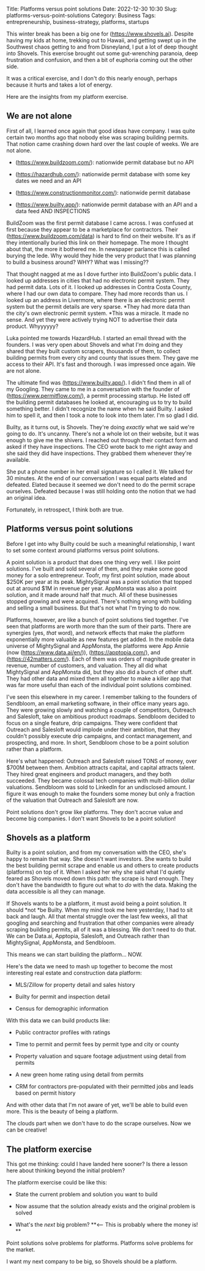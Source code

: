 Title: Platforms versus point solutions
Date: 2022-12-30 10:30
Slug: platforms-versus-point-solutions
Category: Business
Tags: entrepreneurship, business-strategy, platforms, startups

This winter break has been a big one for (https://www.shovels.ai). Despite having my kids at home, trekking out to Hawaii, and getting swept up in the Southwest chaos getting to and from Disneyland, I put a lot of deep thought into Shovels. This exercise brought out some gut-wrenching paranoia, deep frustration and confusion, and then a bit of euphoria coming out the other side.

It was a critical exercise, and I don't do this nearly enough, perhaps because it hurts and takes a lot of energy.

Here are the insights from my platform exercise.

## We are not alone

First of all, I learned once again that good ideas have company. I was quite certain two months ago that nobody else was scraping building permits. That notion came crashing down hard over the last couple of weeks. We are not alone.

- (https://www.buildzoom.com/): nationwide permit database but no API

- (https://hazardhub.com/): nationwide permit database with some key dates we need and an API

- (https://www.constructionmonitor.com/): nationwide permit database

- (https://www.builty.app/): nationwide permit database with an API and a data feed AND INSPECTIONS

BuildZoom was the first permit database I came across. I was confused at first because they appear to be a marketplace for contractors. Their (https://www.buildzoom.com/data) is hard to find on their website. It's as if they intentionally buried this link on their homepage. The more I thought about that, the more it bothered me. In newspaper parlance this is called burying the lede. Why would they hide the very product that I was planning to build a business around? WHY? What was I missing??

That thought nagged at me as I dove further into BuildZoom's public data. I looked up addresses in cities that had no electronic permit system. They had permit data. Lots of it. I looked up addresses in Contra Costa County, where I had our own data to compare. They had more records than us. I looked up an address in Livermore, where there is an electronic permit system but the permit details are very sparse. *They had more data than the city's own electronic permit system. *This was a miracle. It made no sense. And yet they were actively trying NOT to advertise their data product. Whyyyyyy?

Luka pointed me towards HazardHub. I started an email thread with the founders. I was very open about Shovels and what I'm doing and they shared that they built custom scrapers, thousands of them, to collect building permits from every city and county that issues them. They gave me access to their API. It's fast and thorough. I was impressed once again. We are not alone.

The ultimate find was (https://www.builty.app/). I didn't find them in all of my Googling. They came to me in a conversation with the founder of (https://www.permitflow.com/), a permit processing startup. He listed off the building permit databases he looked at, encouraging us to try to build something better. I didn't recognize the name when he said Builty. I asked him to spell it, and then I took a note to look into them later. I'm so glad I did.

Builty, as it turns out, is Shovels. They're doing *exactly* what we said we're going to do. It's uncanny. There's not a whole lot on their website, but it was enough to give me the shivers. I reached out through their contact form and asked if they have inspections. The CEO wrote back to me right away and she said they did have inspections. They grabbed them whenever they're available.

She put a phone number in her email signature so I called it. We talked for 30 minutes. At the end of our conversation I was equal parts elated and defeated. Elated because it seemed we don't need to do the permit scrape ourselves. Defeated because I was still holding onto the notion that we had an original idea.

Fortunately, in retrospect, I think both are true.

## Platforms versus point solutions

Before I get into why Builty could be such a meaningful relationship, I want to set some context around platforms versus point solutions.

A point solution is a product that does one thing very well. I like point solutions. I've built and sold several of them, and they make some good money for a solo entrepreneur. Toofr, my first point solution, made about $250K per year at its peak. MightySignal was a point solution that topped out at around $1M in revenue per year. AppMonsta was also a point solution, and it made around half that much. All of these businesses stopped growing and were acquired. There's nothing wrong with building and selling a small business. But that's not what I'm trying to do now.

Platforms, however, are like a bunch of point solutions tied together. I've seen that platforms are worth more than the sum of their parts. There are synergies (yes, *that* word), and network effects that make the platform exponentially more valuable as new features get added. In the mobile data universe of MightySignal and AppMonsta, the platforms were App Annie (now (https://www.data.ai/en/)), (https://apptopia.com/), and (https://42matters.com/). Each of them was orders of magnitude greater in revenue, number of customers, and valuation. They all did what MightySignal and AppMonsta did, but they also did a bunch of other stuff. They had other data and mixed them all together to make a killer app that was far more useful than each of the individual point solutions combined.

I've seen this elsewhere in my career. I remember talking to the founders of Sendbloom, an email marketing software, in their office many years ago. They were growing slowly and watching a couple of competitors, Outreach and Salesloft, take on ambitious product roadmaps. Sendbloom decided to focus on a single feature, drip campaigns. They were confident that Outreach and Salesloft would implode under their ambition, that they couldn't possibly execute drip campaigns, and contact management, and prospecting, and more. In short, Sendbloom chose to be a point solution rather than a platform.

Here's what happened: Outreach and Salesloft raised TONS of money, over $700M between them. Ambition attracts capital, and capital attracts talent. They hired great engineers and product managers, and they both succeeded. They became colossal tech companies with multi-billion dollar valuations. Sendbloom was sold to LinkedIn for an undisclosed amount. I figure it was enough to make the founders some money but only a fraction of the valuation that Outreach and Salesloft are now.

Point solutions don't grow like platforms. They don't accrue value and become big companies. I don't want Shovels to be a point solution!

## Shovels as a platform

Builty is a point solution, and from my conversation with the CEO, she's happy to remain that way. She doesn't want investors. She wants to build the best building permit scrape and enable us and others to create products (platforms) on top of it. When I asked her why she said what I'd quietly feared as Shovels moved down this path: the scrape is hard enough. They don't have the bandwidth to figure out what to *do* with the data. Making the data accessible is all they can manage.

If Shovels wants to be a platform, it must avoid being a point solution. It should *not *be Builty. When my mind took me here yesterday, I had to sit back and laugh. All that mental struggle over the last few weeks, all that googling and searching and frustration that other companies were already scraping building permits, all of it was a blessing. We don't need to do that. We can be Data.ai, Apptopia, Salesloft, and Outreach rather than MightySignal, AppMonsta, and Sendbloom.

This means we can start building the platform... NOW.

Here's the data we need to mash up together to become the most interesting real estate and construction data platform:

- MLS/Zillow for property detail and sales history

- Builty for permit and inspection detail

- Census for demographic information

With this data we can build products like:

- Public contractor profiles with ratings

- Time to permit and permit fees by permit type and city or county

- Property valuation and square footage adjustment using detail from permits

- A new green home rating using detail from permits

- CRM for contractors pre-populated with their permitted jobs and leads based on permit history

And with other data that I'm not aware of yet, we'll be able to build even more. This is the beauty of being a platform.

The clouds part when we don't have to do the scrape ourselves. Now we can be creative!

## The platform exercise

This got me thinking: could I have landed here sooner? Is there a lesson here about thinking beyond the initial problem?

The platform exercise could be like this:

- State the current problem and solution you want to build

- Now assume that the solution already exists and the original problem is solved

- What's the *next* big problem? **<-- This is probably where the money is! **

Point solutions solve problems for platforms. Platforms solve problems for the market.

I want my next company to be big, so Shovels should be a platform.